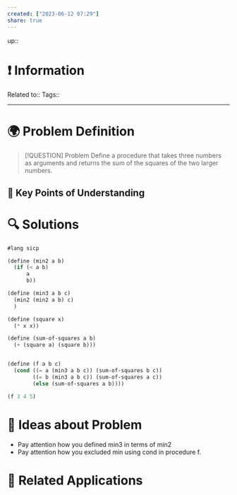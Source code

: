 ```yaml
---
created: ["2023-06-12 07:29"]
share: true
---
```


up::

# ❗ Information
Related to:: 
Tags:: 

___
# 🌍 Problem Definition

> [!QUESTION] Problem
> Define a procedure that takes three numbers as arguments and returns the sum of the squares of the two larger numbers.

## 🔑 **Key Points of Understanding**

# 🔍 Solutions
```Scheme
#lang sicp

(define (min2 a b)
  (if (< a b)
      a
      b))

(define (min3 a b c)
  (min2 (min2 a b) c)
  )

(define (square x)
  (* x x))

(define (sum-of-squares a b)
  (+ (square a) (square b)))


(define (f a b c)
  (cond ((= a (min3 a b c)) (sum-of-squares b c))
        ((= b (min3 a b c)) (sum-of-squares a c))
        (else (sum-of-squares a b))))

(f 3 4 5)
```
# 🧠 Ideas about Problem
- Pay attention how you defined min3 in terms of min2
- Pay attention how you excluded min using cond in procedure f.
# 🔗 Related Applications

